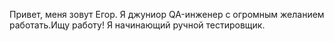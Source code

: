 Привет, меня зовут Егор.
Я джуниор QA-инженер с огромным желанием работать.Ищу работу!
Я начинающий ручной тестировщик.






